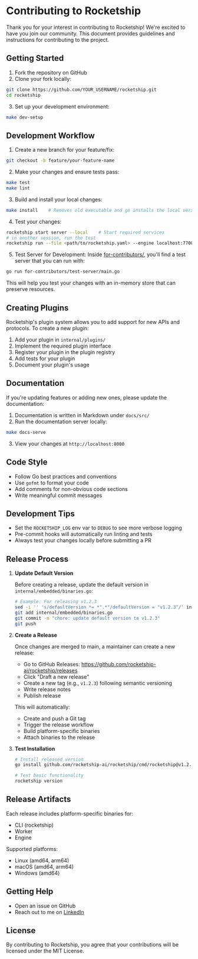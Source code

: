 # Contributing to Rocketship

Thank you for your interest in contributing to Rocketship! We're excited to have you join our community. This document provides guidelines and instructions for contributing to the project.

## Getting Started

1. Fork the repository on GitHub
2. Clone your fork locally:

```bash
git clone https://github.com/YOUR_USERNAME/rocketship.git
cd rocketship
```

3. Set up your development environment:

```bash
make dev-setup
```

## Development Workflow

1. Create a new branch for your feature/fix:

```bash
git checkout -b feature/your-feature-name
```

2. Make your changes and ensure tests pass:

```bash
make test
make lint
```

3. Build and install your local changes:

```bash
make install    # Removes old executable and go installs the local version
```

4. Test your changes:

```bash
rocketship start server --local    # Start required services
# in another session, run the test
rocketship run --file <path/to/rocketship.yaml> --engine localhost:7700
```

5. Test Server for Development:
   Inside [for-contributors/](https://github.com/rocketship-ai/rocketship/blob/main/for-contributors), you'll find a test server that you can run with:

```bash
go run for-contributors/test-server/main.go
```

This will help you test your changes with an in-memory store that can preserve resources.

## Creating Plugins

Rocketship's plugin system allows you to add support for new APIs and protocols. To create a new plugin:

1. Add your plugin in `internal/plugins/`
2. Implement the required plugin interface
3. Register your plugin in the plugin registry
4. Add tests for your plugin
5. Document your plugin's usage

## Documentation

If you're updating features or adding new ones, please update the documentation:

1. Documentation is written in Markdown under `docs/src/`
2. Run the documentation server locally:

```bash
make docs-serve
```

3. View your changes at `http://localhost:8000`

## Code Style

- Follow Go best practices and conventions
- Use `gofmt` to format your code
- Add comments for non-obvious code sections
- Write meaningful commit messages

## Development Tips

- Set the `ROCKETSHIP_LOG` env var to `DEBUG` to see more verbose logging
- Pre-commit hooks will automatically run linting and tests
- Always test your changes locally before submitting a PR

## Release Process

1. **Update Default Version**

   Before creating a release, update the default version in `internal/embedded/binaries.go`:

   ```bash
   # Example: For releasing v1.2.3
   sed -i '' 's/defaultVersion *= *".*"/defaultVersion = "v1.2.3"/' internal/embedded/binaries.go
   git add internal/embedded/binaries.go
   git commit -m "chore: update default version to v1.2.3"
   git push
   ```

2. **Create a Release**

   Once changes are merged to main, a maintainer can create a new release:

   - Go to GitHub Releases: https://github.com/rocketship-ai/rocketship/releases
   - Click "Draft a new release"
   - Create a new tag (e.g., `v1.2.3`) following semantic versioning
   - Write release notes
   - Publish release

   This will automatically:

   - Create and push a Git tag
   - Trigger the release workflow
   - Build platform-specific binaries
   - Attach binaries to the release

3. **Test Installation**

   ```bash
   # Install released version
   go install github.com/rocketship-ai/rocketship/cmd/rocketship@v1.2.3

   # Test basic functionality
   rocketship version
   ```

## Release Artifacts

Each release includes platform-specific binaries for:

- CLI (rocketship)
- Worker
- Engine

Supported platforms:

- Linux (amd64, arm64)
- macOS (amd64, arm64)
- Windows (amd64)

## Getting Help

- Open an issue on GitHub
- Reach out to me on [LinkedIn](https://www.linkedin.com/in/magiusdarrigo)

## License

By contributing to Rocketship, you agree that your contributions will be licensed under the MIT License.
